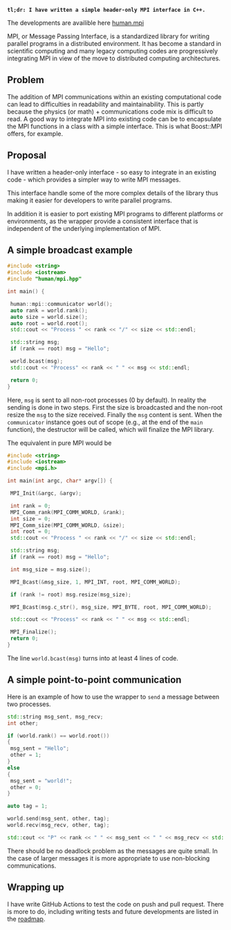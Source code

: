 <!--
title: Write a header-only object oriented interface around MPI
slug: notes/write-interface-mpi
date: 2023-04-07
description: Write interface around MPI.
categories: C++, MPI
-->

**`tl;dr: I have written a simple header-only MPI interface in C++.`**

The developments are availible here [human.mpi](https://github.com/kennethassogba/human.mpi)

MPI, or Message Passing Interface, is a standardized library for writing parallel programs in a distributed environment. It has become a standard in scientific computing and many legacy computing codes are progressively integrating MPI in view of the move to distributed computing architectures.

## Problem

The addition of MPI communications within an existing computational code can lead to difficulties in readability and maintainability. This is partly because the physics (or math) + communications code mix is difficult to read. A good way to integrate MPI into existing code can be to encapsulate the MPI functions in a class with a simple interface. This is what Boost::MPI offers, for example.

## Proposal

I have written a header-only interface - so easy to integrate in an existing code - which provides a simpler way to write MPI messages.

This interface handle some of the more complex details of the library thus making it easier for developers to write parallel programs.

In addition it is easier to port existing MPI programs to different platforms or environments, as the wrapper provide a consistent interface that is independent of the underlying implementation of MPI.

## A simple broadcast example

```cpp
#include <string>
#include <iostream>
#include "human/mpi.hpp"

int main() {

 human::mpi::communicator world();
 auto rank = world.rank();
 auto size = world.size();
 auto root = world.root();
 std::cout << "Process " << rank << "/" << size << std::endl;

 std::string msg;
 if (rank == root) msg = "Hello";

 world.bcast(msg);
 std::cout << "Process" << rank << " " << msg << std::endl;

 return 0;
}
```

Here, `msg` is sent to all non-root processes (0 by default). In reality the sending is done in two steps. First the size is broadcasted and the non-root resize the `msg` to the size received. Finally the `msg` content is sent. When the `communicator` instance goes out of scope (e.g., at the end of the `main` function), the destructor will be called, which will finalize the MPI library.

The equivalent in pure MPI would be

```cpp
#include <string>
#include <iostream>
#include <mpi.h>

int main(int argc, char* argv[]) {

 MPI_Init(&argc, &argv);

 int rank = 0;
 MPI_Comm_rank(MPI_COMM_WORLD, &rank);
 int size = 0;
 MPI_Comm_size(MPI_COMM_WORLD, &size);
 int root = 0;
 std::cout << "Process " << rank << "/" << size << std::endl;

 std::string msg;
 if (rank == root) msg = "Hello";

 int msg_size = msg.size();

 MPI_Bcast(&msg_size, 1, MPI_INT, root, MPI_COMM_WORLD);

 if (rank != root) msg.resize(msg_size);

 MPI_Bcast(msg.c_str(), msg_size, MPI_BYTE, root, MPI_COMM_WORLD);

 std::cout << "Process" << rank << " " << msg << std::endl;

 MPI_Finalize();
 return 0;
}
```

The line `world.bcast(msg)` turns into at least 4 lines of code.

## A simple point-to-point communication

Here is an example of how to use the wrapper to `send` a message between two processes.

```cpp
std::string msg_sent, msg_recv;
int other;

if (world.rank() == world.root())
{
 msg_sent = "Hello";
 other = 1;
}
else
{
 msg_sent = "world!";
 other = 0;
}

auto tag = 1;

world.send(msg_sent, other, tag);
world.recv(msg_recv, other, tag);

std::cout << "P" << rank << " " << msg_sent << " " << msg_recv << std::endl;
```

There should be no deadlock problem as the messages are quite small. In the case of larger messages it is more appropriate to use non-blocking communications.

## Wrapping up

I have write GitHub Actions to test the code on push and pull request. There is more to do, including writing tests and future developments are listed in the [roadmap](https://github.com/kennethassogba/human.mpi#roadmap).
